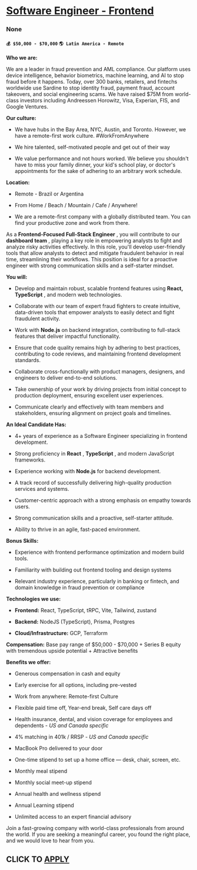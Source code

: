 # [Software Engineer - Frontend](https://www.remotewlb.com/apply/software-engineer-frontend-132456)  
### None  
#### `💰 $50,000 - $70,000` `🌎 Latin America - Remote`  

**Who we are:**

We are a leader in fraud prevention and AML compliance. Our platform uses device intelligence, behavior biometrics, machine learning, and AI to stop fraud before it happens. Today, over 300 banks, retailers, and fintechs worldwide use Sardine to stop identity fraud, payment fraud, account takeovers, and social engineering scams. We have raised $75M from world-class investors including Andreessen Horowitz, Visa, Experian, FIS, and Google Ventures.

 **Our culture:**

  * We have hubs in the Bay Area, NYC, Austin, and Toronto. However, we have a remote-first work culture. #WorkFromAnywhere

  * We hire talented, self-motivated people and get out of their way

  * We value performance and not hours worked. We believe you shouldn't have to miss your family dinner, your kid's school play, or doctor's appointments for the sake of adhering to an arbitrary work schedule.

 **Location:**

  * Remote - Brazil or Argentina

  * From Home / Beach / Mountain / Cafe / Anywhere!

  * We are a remote-first company with a globally distributed team. You can find your productive zone and work from there.

As a **Frontend-Focused Full-Stack Engineer** , you will contribute to our **dashboard team** , playing a key role in empowering analysts to fight and analyze risky activities effectively. In this role, you'll develop user-friendly tools that allow analysts to detect and mitigate fraudulent behavior in real time, streamlining their workflows. This position is ideal for a proactive engineer with strong communication skills and a self-starter mindset.  

**You will:**

  * Develop and maintain robust, scalable frontend features using **React, TypeScript** , and modern web technologies.

  * Collaborate with our team of expert fraud fighters to create intuitive, data-driven tools that empower analysts to easily detect and fight fraudulent activity.

  * Work with **Node.js** on backend integration, contributing to full-stack features that deliver impactful functionality.

  * Ensure that code quality remains high by adhering to best practices, contributing to code reviews, and maintaining frontend development standards.

  * Collaborate cross-functionally with product managers, designers, and engineers to deliver end-to-end solutions.

  * Take ownership of your work by driving projects from initial concept to production deployment, ensuring excellent user experiences.

  * Communicate clearly and effectively with team members and stakeholders, ensuring alignment on project goals and timelines.

 **An Ideal Candidate Has:**

  * 4+ years of experience as a Software Engineer specializing in frontend development.

  * Strong proficiency in **React** , **TypeScript** , and modern JavaScript frameworks.

  * Experience working with **Node.js** for backend development.

  * A track record of successfully delivering high-quality production services and systems.

  * Customer-centric approach with a strong emphasis on empathy towards users.

  * Strong communication skills and a proactive, self-starter attitude.

  * Ability to thrive in an agile, fast-paced environment.

 **Bonus Skills:**

  * Experience with frontend performance optimization and modern build tools.

  * Familiarity with building out frontend tooling and design systems

  * Relevant industry experience, particularly in banking or fintech, and domain knowledge in fraud prevention or compliance

 **Technologies we use:**

  *  **Frontend:** React, TypeScript, tRPC, Vite, Tailwind, zustand

  *  **Backend:** NodeJS (TypeScript), Prisma, Postgres

  *  **Cloud/Infrastructure:** GCP, Terraform

 **Compensation:** Base pay range of $50,000 - $70,000 + Series B equity with tremendous upside potential + Attractive benefits

 **Benefits we offer:**

  * Generous compensation in cash and equity

  * Early exercise for all options, including pre-vested

  * Work from anywhere: Remote-first Culture

  * Flexible paid time off, Year-end break, Self care days off

  * Health insurance, dental, and vision coverage for employees and dependents - _US and Canada specific_

  * 4% matching in 401k / RRSP - _US and Canada specific_

  * MacBook Pro delivered to your door

  * One-time stipend to set up a home office — desk, chair, screen, etc.

  * Monthly meal stipend

  * Monthly social meet-up stipend

  * Annual health and wellness stipend

  * Annual Learning stipend

  * Unlimited access to an expert financial advisory

Join a fast-growing company with world-class professionals from around the world. If you are seeking a meaningful career, you found the right place, and we would love to hear from you.

  
## CLICK TO [APPLY](https://www.remotewlb.com/apply/software-engineer-frontend-132456)

